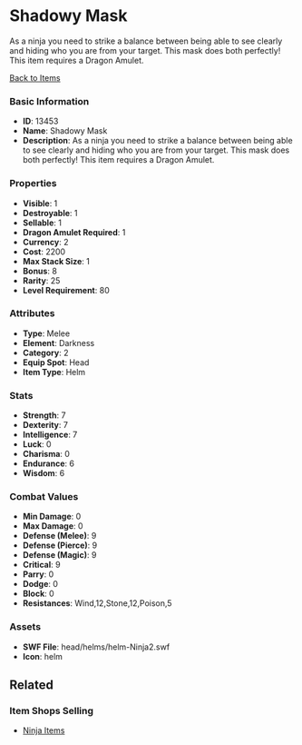# Shadowy Mask

As a ninja you need to strike a balance between being able to see clearly and hiding who you are from your target. This mask does both perfectly! This item requires a Dragon Amulet.

[Back to Items](../items.md)

### Basic Information

- **ID**: 13453
- **Name**: Shadowy Mask
- **Description**: As a ninja you need to strike a balance between being able to see clearly and hiding who you are from your target. This mask does both perfectly! This item requires a Dragon Amulet.

### Properties

- **Visible**: 1
- **Destroyable**: 1
- **Sellable**: 1
- **Dragon Amulet Required**: 1
- **Currency**: 2
- **Cost**: 2200
- **Max Stack Size**: 1
- **Bonus**: 8
- **Rarity**: 25
- **Level Requirement**: 80

### Attributes

- **Type**: Melee
- **Element**: Darkness
- **Category**: 2
- **Equip Spot**: Head
- **Item Type**: Helm

### Stats

- **Strength**: 7
- **Dexterity**: 7
- **Intelligence**: 7
- **Luck**: 0
- **Charisma**: 0
- **Endurance**: 6
- **Wisdom**: 6

### Combat Values

- **Min Damage**: 0
- **Max Damage**: 0
- **Defense (Melee)**: 9
- **Defense (Pierce)**: 9
- **Defense (Magic)**: 9
- **Critical**: 9
- **Parry**: 0
- **Dodge**: 0
- **Block**: 0
- **Resistances**: Wind,12,Stone,12,Poison,5

### Assets

- **SWF File**: head/helms/helm-Ninja2.swf
- **Icon**: helm

## Related

### Item Shops Selling

- [Ninja Items](../item-shops/427-ninja-items.md)


